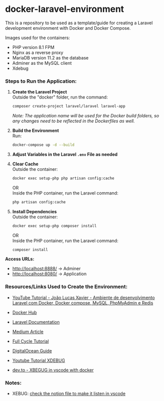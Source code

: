# docker-laravel-environment
This is a repository to be used as a template/guide for creating a Laravel development environment with Docker and Docker Compose.

Images used for the containers:

* PHP version 8.1 FPM
* Nginx as a reverse proxy
* MariaDB version 11.2 as the database
* Adminer as the MySQL client
* Xdebug

### Steps to Run the Application:

1. **Create the Laravel Project**  
   Outside the "docker" folder, run the command:  
   ```bash
   composer create-project laravel/laravel laravel-app
   ```  
   *Note: The application name will be used for the Docker build folders, so any changes need to be reflected in the Dockerfiles as well.*

2. **Build the Environment**  
   Run:  
   ```bash
   docker-compose up -d --build
   ```

3. **Adjust Variables in the Laravel `.env` File as needed**  

4. **Clear Cache**  
   Outside the container:  
   ```bash
   docker exec setup-php php artisan config:cache
   ```  
   OR  
   Inside the PHP container, run the Laravel command:  
   ```bash
   php artisan config:cache
   ```

5. **Install Dependencies**  
   Outside the container:  
   ```bash
   docker exec setup-php composer install
   ```  
   OR  
   Inside the PHP container, run the Laravel command:  
   ```bash
   composer install
   ```

**Access URLs:**  
- [http://localhost:8888/](http://localhost:8888/) -> Adminer  
- [http://localhost:8080/](http://localhost:8080/) -> Application



### Resources/Links Used to Create the Environment:

- [YouTube Tutorial - João Lucas Xavier - Ambiente de desenvolvimento Laravel com Docker, Docker compose, MySQL, PhpMyAdmin e Redis](https://youtu.be/E4-IfMSZCVc)
- [Docker Hub](https://hub.docker.com/)
- [Laravel Documentation](https://laravel.com/docs/11.x/)
- [Medium Article](https://medium.com/@marcosdiasdev/criando-um-ambiente-docker-para-desenvolvimento-laravel-com-php-nginx-e-mysql-847490acc50d)
- [Full Cycle Tutorial](https://fullcycle.com.br/docker-e-docker-composer-na-pratica-criando-ambiente-laravel/)
- [DigitalOcean Guide](https://www.digitalocean.com/community/tutorials/how-to-containerize-a-laravel-application-for-development-with-docker-compose-on-ubuntu-18-04-pt)

- [Youtube Tutorial XDEBUG](https://www.youtube.com/watch?v=kbq3FJOYmQ0)
- [dev.to - XBEGUG in vscode with docker](https://dev.to/jackmiras/xdebug-in-vscode-with-docker-379l)

### Notes:
- XEBUG: [check the notion file to make it listen in vscode](https://www.notion.so/Adicionando-XDEBUG-ao-container-php-docker-ca921705eb6a41cfba283d28981edd31)
